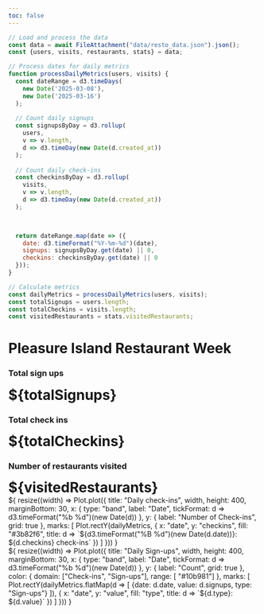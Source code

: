 ```yaml
---
toc: false
---
```


<!-- Load and transform the data -->

```js
// Load and process the data
const data = await FileAttachment("data/resto_data.json").json();
const {users, visits, restaurants, stats} = data;

// Process dates for daily metrics
function processDailyMetrics(users, visits) {
  const dateRange = d3.timeDays(
    new Date('2025-03-08'),
    new Date('2025-03-16')
  );
  
  // Count daily signups
  const signupsByDay = d3.rollup(
    users,
    v => v.length,
    d => d3.timeDay(new Date(d.created_at))
  );
  
  // Count daily check-ins
  const checkinsByDay = d3.rollup(
    visits,
    v => v.length,
    d => d3.timeDay(new Date(d.created_at))
  );


  
  return dateRange.map(date => ({
    date: d3.timeFormat("%Y-%m-%d")(date),
    signups: signupsByDay.get(date) || 0,
    checkins: checkinsByDay.get(date) || 0
  }));
}

// Calculate metrics
const dailyMetrics = processDailyMetrics(users, visits);
const totalSignups = users.length;
const totalCheckins = visits.length;
const visitedRestaurants = stats.visitedRestaurants;
```

# Pleasure Island Restaurant Week

<div class="grid grid-cols-3 gap-4 mb-4">
  <div class="card p-4">
    <h3>Total sign ups</h3>
    <div style="font-size: 2em; font-weight: bold;">${totalSignups}</div>
  </div>

  <div class="card p-4">
    <h3>Total check ins</h3>
    <div style="font-size: 2em; font-weight: bold;">${totalCheckins}</div>
  </div>

  <div class="card p-4">
    <h3>Number of restaurants visited</h3>
    <div style="font-size: 2em; font-weight: bold;">${visitedRestaurants}</div>
  </div>
</div>

<div class="grid grid-cols-2 gap-4">
  <div class="card p-4">${
    resize((width) => Plot.plot({
      title: "Daily check-ins",
      width,
      height: 400,
      marginBottom: 30,
      x: {
        type: "band",
        label: "Date",
        tickFormat: d => d3.timeFormat("%b %d")(new Date(d))
      },
      y: {
        label: "Number of Check-ins",
        grid: true
      },
      marks: [
        Plot.rectY(dailyMetrics, {
          x: "date",
          y: "checkins",
          fill: "#3b82f6",
          title: d => `${d3.timeFormat("%B %d")(new Date(d.date))}: ${d.checkins} check-ins`
        })
      ]
    }))
  }</div>
  <div class="card p-4">${
    resize((width) => Plot.plot({
      title: "Daily Sign-ups",
      width,
      height: 400,
      marginBottom: 30,
      x: {
        type: "band",
        label: "Date",
        tickFormat: d => d3.timeFormat("%b %d")(new Date(d))
      },
      y: {
        label: "Count",
        grid: true
      },
      color: {
        domain: ["Check-ins", "Sign-ups"],
        range: [ "#10b981"]
      },
      marks: [
        Plot.rectY(dailyMetrics.flatMap(d => [
          {date: d.date, value: d.signups, type: "Sign-ups"}
        ]), {
          x: "date",
          y: "value",
          fill: "type",
          title: d => `${d.type}: ${d.value}`
        })
      ]
    }))
  }</div>
</div>

<link rel="stylesheet" href="styles/main.css">
